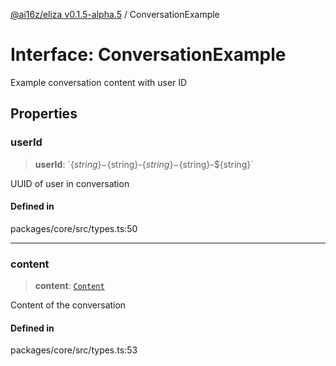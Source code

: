 [@ai16z/eliza v0.1.5-alpha.5](../index.md) / ConversationExample

# Interface: ConversationExample

Example conversation content with user ID

## Properties

### userId

> **userId**: \`$\{string\}-$\{string\}-$\{string\}-$\{string\}-$\{string\}\`

UUID of user in conversation

#### Defined in

packages/core/src/types.ts:50

***

### content

> **content**: [`Content`](Content.md)

Content of the conversation

#### Defined in

packages/core/src/types.ts:53
